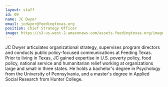 ```yaml
---
layout: staff
id: 09
name: JC Dwyer
email: jcdwyer@feedingtexas.org
position: Chief Strategy Officer
image: https://s3-us-west-2.amazonaws.com/assets.feedingtexas.org/images/staff/jc-dwyer.JPG
---
```


JC Dwyer articulates organizational strategy, supervises program directors and conducts public policy-focused communications at Feeding Texas. Prior to living in Texas, JC gained expertise in U.S. poverty policy, food policy, national service and humanitarian relief working at organizations large and small in three states. He holds a bachelor's degree in Psychology from the University of Pennsylvania, and a master's degree in Applied Social Research from Hunter College. 

